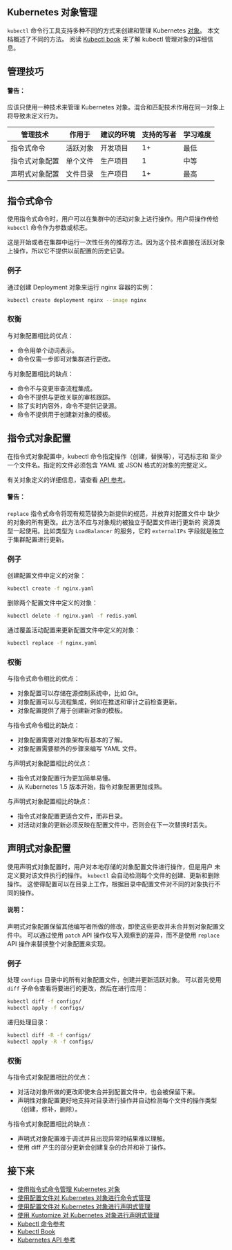 ## Kubernetes 对象管理

`kubectl` 命令行工具支持多种不同的方式来创建和管理 Kubernetes [对象](https://kubernetes.io/zh-cn/docs/concepts/overview/working-with-objects/#kubernetes-objects "Kubernetes 系统中的实体，代表了集群的部分状态。")。 本文档概述了不同的方法。 阅读 [Kubectl book](https://kubectl.docs.kubernetes.io/zh/) 来了解 kubectl 管理对象的详细信息。

## 管理技巧

#### 警告：

应该只使用一种技术来管理 Kubernetes 对象。混合和匹配技术作用在同一对象上将导致未定义行为。

| 管理技术       | 作用于   | 建议的环境 | 支持的写者 | 学习难度 |
| -------------- | -------- | ---------- | ---------- | -------- |
| 指令式命令     | 活跃对象 | 开发项目   | 1+         | 最低     |
| 指令式对象配置 | 单个文件 | 生产项目   | 1          | 中等     |
| 声明式对象配置 | 文件目录 | 生产项目   | 1+         | 最高     |

## 指令式命令

使用指令式命令时，用户可以在集群中的活动对象上进行操作。用户将操作传给 `kubectl` 命令作为参数或标志。

这是开始或者在集群中运行一次性任务的推荐方法。因为这个技术直接在活跃对象 上操作，所以它不提供以前配置的历史记录。

### 例子

通过创建 Deployment 对象来运行 nginx 容器的实例：

```sh
kubectl create deployment nginx --image nginx
```

### 权衡

与对象配置相比的优点：

+   命令用单个动词表示。
+   命令仅需一步即可对集群进行更改。

与对象配置相比的缺点：

+   命令不与变更审查流程集成。
+   命令不提供与更改关联的审核跟踪。
+   除了实时内容外，命令不提供记录源。
+   命令不提供用于创建新对象的模板。

## 指令式对象配置

在指令式对象配置中，kubectl 命令指定操作（创建，替换等），可选标志和 至少一个文件名。指定的文件必须包含 YAML 或 JSON 格式的对象的完整定义。

有关对象定义的详细信息，请查看 [API 参考](https://kubernetes.io/docs/reference/generated/kubernetes-api/v1.32/)。

#### 警告：

`replace` 指令式命令将现有规范替换为新提供的规范，并放弃对配置文件中 缺少的对象的所有更改。此方法不应与对象规约被独立于配置文件进行更新的 资源类型一起使用。比如类型为 `LoadBalancer` 的服务，它的 `externalIPs` 字段就是独立于集群配置进行更新。

### 例子

创建配置文件中定义的对象：

```sh
kubectl create -f nginx.yaml
```

删除两个配置文件中定义的对象：

```sh
kubectl delete -f nginx.yaml -f redis.yaml
```

通过覆盖活动配置来更新配置文件中定义的对象：

```sh
kubectl replace -f nginx.yaml
```

### 权衡

与指令式命令相比的优点：

+   对象配置可以存储在源控制系统中，比如 Git。
+   对象配置可以与流程集成，例如在推送和审计之前检查更新。
+   对象配置提供了用于创建新对象的模板。

与指令式命令相比的缺点：

+   对象配置需要对对象架构有基本的了解。
+   对象配置需要额外的步骤来编写 YAML 文件。

与声明式对象配置相比的优点：

+   指令式对象配置行为更加简单易懂。
+   从 Kubernetes 1.5 版本开始，指令对象配置更加成熟。

与声明式对象配置相比的缺点：

+   指令式对象配置更适合文件，而非目录。
+   对活动对象的更新必须反映在配置文件中，否则会在下一次替换时丢失。

## 声明式对象配置

使用声明式对象配置时，用户对本地存储的对象配置文件进行操作，但是用户 未定义要对该文件执行的操作。 `kubectl` 会自动检测每个文件的创建、更新和删除操作。 这使得配置可以在目录上工作，根据目录中配置文件对不同的对象执行不同的操作。

#### 说明：

声明式对象配置保留其他编写者所做的修改，即使这些更改并未合并到对象配置文件中。 可以通过使用 `patch` API 操作仅写入观察到的差异，而不是使用 `replace` API 操作来替换整个对象配置来实现。

### 例子

处理 `configs` 目录中的所有对象配置文件，创建并更新活跃对象。 可以首先使用 `diff` 子命令查看将要进行的更改，然后在进行应用：

```sh
kubectl diff -f configs/
kubectl apply -f configs/
```

递归处理目录：

```sh
kubectl diff -R -f configs/
kubectl apply -R -f configs/
```

### 权衡

与指令式对象配置相比的优点：

+   对活动对象所做的更改即使未合并到配置文件中，也会被保留下来。
+   声明性对象配置更好地支持对目录进行操作并自动检测每个文件的操作类型（创建，修补，删除）。

与指令式对象配置相比的缺点：

+   声明式对象配置难于调试并且出现异常时结果难以理解。
+   使用 diff 产生的部分更新会创建复杂的合并和补丁操作。

## 接下来

+   [使用指令式命令管理 Kubernetes 对象](https://kubernetes.io/zh-cn/docs/tasks/manage-kubernetes-objects/imperative-command/)
+   [使用配置文件对 Kubernetes 对象进行命令式管理](https://kubernetes.io/zh-cn/docs/tasks/manage-kubernetes-objects/imperative-config/)
+   [使用配置文件对 Kubernetes 对象进行声明式管理](https://kubernetes.io/zh-cn/docs/tasks/manage-kubernetes-objects/declarative-config/)
+   [使用 Kustomize 对 Kubernetes 对象进行声明式管理](https://kubernetes.io/zh-cn/docs/tasks/manage-kubernetes-objects/kustomization/)
+   [Kubectl 命令参考](https://kubernetes.io/docs/reference/generated/kubectl/kubectl-commands/)
+   [Kubectl Book](https://kubectl.docs.kubernetes.io/zh/)
+   [Kubernetes API 参考](https://kubernetes.io/docs/reference/generated/kubernetes-api/v1.32/)